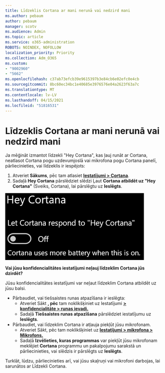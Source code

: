 ```yaml
---
title: Līdzeklis Cortana ar mani nerunā vai nedzird mani
ms.author: pebaum
author: pebaum
manager: scotv
ms.audience: Admin
ms.topic: article
ms.service: o365-administration
ROBOTS: NOINDEX, NOFOLLOW
localization_priority: Priority
ms.collection: Adm_O365
ms.custom:
- "9002960"
- "5662"
ms.openlocfilehash: c37ab73efcb39e9615397b3e84cb6e02efc0e4cb
ms.sourcegitcommit: 8bc60ec34bc1e40685e3976576e04a2623f63a7c
ms.translationtype: MT
ms.contentlocale: lv-LV
ms.lasthandoff: 04/15/2021
ms.locfileid: "51816531"
---
```

# <a name="cortana-doesnt-talk-to-me-or-cant-hear-me"></a>Līdzeklis Cortana ar mani nerunā vai nedzird mani

Ja mēģināt izmantot līdzekli "Hey Cortana", kas ļauj runāt ar Cortana, neatlasot Cortana pogu uzdevumjoslā vai mikrofona pogu Cortana panelī, pārliecinieties, vai līdzeklis ir iespējots:

1. Atveriet **Sākums**, pēc tam atlasiet **[Iestatījumi > Cortana](ms-settings:cortana?activationSource=GetHelp)**.
2. Sadaļā **Hey Cortana** pārslēdziet slēdzi Ļaut **Cortana atbildēt uz "Hey Cortana"** (Sveiks, Cortana), lai pārslēgtu uz **Ieslēgts**.

![Hey Cortana](media/hey-cortana.png)

**Vai jūsu konfidencialitātes iestatījumi neļauj līdzeklim Cortana jūs dzirdēt?**

Jūsu konfidencialitātes iestatījumi var neļaut līdzeklim Cortana atbildēt uz jūsu balsi.
- Pārbaudiet, vai tiešsaistes runas atpazīšana ir ieslēgta:
    - Atveriet Sākt **, pēc** tam noklikšķiniet uz Iestatījumi **[> konfidencialitāte > runas ievadi.](ms-settings:privacy-speech?activationSource=GetHelp)**
    - Sadaļā **Tiešsaistes runas atpazīšana** pārslēdziet iestatījumu uz **Ieslēgts**.
- Pārbaudiet, vai līdzeklim Cortana ir atļauja piekļūt jūsu mikrofonam. 
    - Atveriet Sākt, pēc tam noklikšķiniet uz **[Iestatījumi > mikrofona > Mikrofons.](ms-settings:privacy-microphone?activationSource=GetHelp)**
    - Sadaļā **Izvēlieties, kuras programmas** var piekļūt jūsu mikrofonam meklējiet **Cortana** programmu un pakalpojumu sarakstā un pārliecinieties, vai slēdzis ir pārslēgts uz **Ieslēgts**.

Turklāt, lūdzu, pārliecinieties arī, vai jūsu skaļruņi vai mikrofoni darbojas, lai sarunātos ar Līdzekli Cortana.
